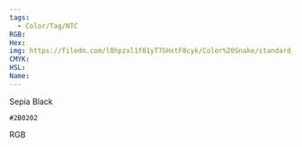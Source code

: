 ```yaml
---
tags:
  - Color/Tag/NTC
RGB:
Hex:
img: https://filedn.com/l0hpzxl1f01yT7GHxtF8cyk/Color%20Snake/standard_csv_to_svg//2B0202.svg
CMYK:
HSL:
Name:
---
```

Sepia Black
```palette
#2B0202
```
RGB
